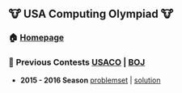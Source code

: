 ## :cow: USA Computing Olympiad :cow:
### :house: [**Homepage**](https://usaco.org/)

### :bookmark_tabs: **Previous Contests** [USACO](https://usaco.org/index.php?page=contests) | [BOJ](https://www.acmicpc.net/category/106)
- **2015 - 2016 Season** [problemset](https://www.acmicpc.net/category/342) | [solution](./2014/)